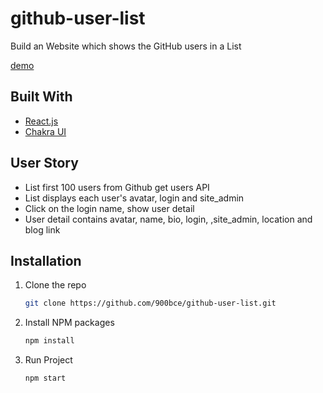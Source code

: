 # github-user-list
Build an Website which shows the GitHub users in a List

[demo](https://epic-raman-a45af8.netlify.app/)

## Built With

* [React.js](https://reactjs.org/)
* [Chakra UI](https://chakra-ui.com/)

## User Story

* List first 100 users from Github get users API
* List displays each user's avatar, login and site_admin
* Click on the login name, show user detail
* User detail contains avatar, name, bio, login, ,site_admin, location and blog link
  
## Installation

1. Clone the repo
   ```sh
   git clone https://github.com/900bce/github-user-list.git
   ```
   
2. Install NPM packages
   ```sh
   npm install
   ```
   
3. Run Project
   ```sh
   npm start
   ```
   
 
